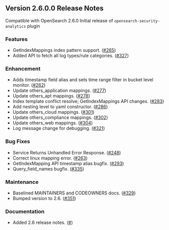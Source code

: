 ## Version 2.6.0.0 Release Notes

Compatible with OpenSearch 2.6.0
Initial release of `opensearch-security-analytics` plugin

### Features
* GetIndexMappings index pattern support. ([#265](https://github.com/opensearch-project/security-analytics/pull/265))
* Added API to fetch all log types/rule categories. ([#327](https://github.com/opensearch-project/security-analytics/pull/327))

### Enhancement
* Adds timestamp field alias and sets time range filter in bucket level monitor. ([#262](https://github.com/opensearch-project/security-analytics/pull/262))
* Update others_application mappings. ([#277](https://github.com/opensearch-project/security-analytics/pull/277))
* Update others_apt mappings. ([#278](https://github.com/opensearch-project/security-analytics/pull/278))
* Index template conflict resolve; GetIndexMappings API changes. ([#283](https://github.com/opensearch-project/security-analytics/pull/283))
* Add nesting level to yaml constructor. ([#286](https://github.com/opensearch-project/security-analytics/pull/286))
* Update others_cloud mappings. ([#301](https://github.com/opensearch-project/security-analytics/pull/301))
* Update others_compliance mappings. ([#302](https://github.com/opensearch-project/security-analytics/pull/302))
* Update others_web mappings. ([#304](https://github.com/opensearch-project/security-analytics/pull/304))
* Log message change for debugging. ([#321](https://github.com/opensearch-project/security-analytics/pull/321))

### Bug Fixes
* Service Returns Unhandled Error Response. ([#248](https://github.com/opensearch-project/security-analytics/pull/248))
* Correct linux mapping error. ([#263](https://github.com/opensearch-project/security-analytics/pull/263))
* GetIndexMapping API timestamp alias bugfix. ([#293](https://github.com/opensearch-project/security-analytics/pull/293))
* Query_field_names bugfix. ([#335](https://github.com/opensearch-project/security-analytics/pull/335))

### Maintenance
* Baselined MAINTAINERS and CODEOWNERS docs. ([#329](https://github.com/opensearch-project/security-analytics/pull/329))
* Bumped version to 2.6. ([#351](https://github.com/opensearch-project/security-analytics/pull/351))

### Documentation
* Added 2.6 release notes. ([#]())